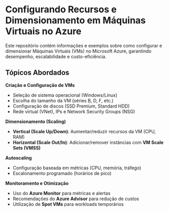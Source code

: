 # Configurando Recursos e Dimensionamento em Máquinas Virtuais no Azure  

Este repositório contém informações e exemplos sobre como configurar e dimensionar Máquinas Virtuais (VMs) no Microsoft Azure, garantindo desempenho, escalabilidade e custo-eficiência.  

## Tópicos Abordados  

**Criação e Configuração de VMs**  
   - Seleção de sistema operacional (Windows/Linux)  
   - Escolha do tamanho da VM (séries B, D, F, etc.)  
   - Configuração de discos (SSD Premium, Standard HDD)  
   - Rede virtual (VNet), IPs e Network Security Groups (NSG)  

**Dimensionamento (Scaling)**  
   - **Vertical (Scale Up/Down)**: Aumentar/reduzir recursos da VM (CPU, RAM)  
   - **Horizontal (Scale Out/In)**: Adicionar/remover instâncias com **VM Scale Sets (VMSS)**  

**Autoscaling**  
   - Configuração baseada em métricas (CPU, memória, tráfego)  
   - Escalonamento programado (horários de pico)  

**Monitoramento e Otimização**  
   - Uso do **Azure Monitor** para métricas e alertas  
   - Recomendações do **Azure Advisor** para redução de custos  
   - Utilização de **Spot VMs** para workloads temporários  
